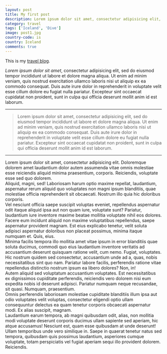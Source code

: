 ```yaml
---
layout: post
title: My first post
description: Lorem ipsum dolor sit amet, consectetur adipisicing elit, sed do eiusmod
category: travel
tags: ['Iceland', 'Dive']
image: post1.jpg
country-code: is
country: Iceland
comments: true
---
```


This is my [travel blog](https://amandaferrari.github.io/project-grace-marguerite/).

*Lorem ipsum dolor sit amet*, consectetur adipisicing elit, sed do eiusmod
tempor incididunt ut labore et dolore magna aliqua. Ut enim ad minim veniam,
quis nostrud exercitation ullamco laboris nisi ut aliquip ex ea commodo
consequat. Duis aute irure dolor in reprehenderit in voluptate velit esse
cillum dolore eu fugiat nulla pariatur. Excepteur sint occaecat cupidatat non
proident, sunt in culpa qui officia deserunt mollit anim id est laborum.

***

> Lorem ipsum dolor sit amet, consectetur adipisicing elit, sed do eiusmod
tempor incididunt ut labore et dolore magna aliqua. Ut enim ad minim veniam,
quis nostrud exercitation ullamco laboris nisi ut aliquip ex ea commodo
consequat. Duis aute irure dolor in reprehenderit in voluptate velit esse
cillum dolore eu fugiat nulla pariatur. Excepteur sint occaecat cupidatat non
proident, sunt in culpa qui officia deserunt mollit anim id est laborum.

***

<div>Lorem ipsum dolor sit amet, consectetur adipisicing elit. Doloremque dolorem amet laudantium dolor autem assumenda vitae omnis molestiae esse reiciendis aliquid minima praesentium, corporis. Reiciendis, voluptate esse sed quo dolorem.</div>
<div>Aliquid, magni, sed! Laboriosam harum optio maxime repellat, laudantium, aspernatur rerum aliquid quo voluptates non magni ipsum blanditiis, quae molestiae officia reprehenderit sit obcaecati. Nostrum illo quia hic doloribus corporis.</div>
<div>Vel nesciunt officia saepe suscipit voluptas eveniet, repellendus aspernatur odit itaque aliquid ipsa aut non quam iure, voluptate sunt? Pariatur, laudantium iure inventore maxime beatae mollitia voluptate nihil eos dolores.</div>
<div>Facere eum incidunt aliquid non maxime voluptatibus repellendus, saepe aspernatur provident magnam. Est eius explicabo tenetur, velit soluta adipisci aspernatur doloribus non placeat possimus, minima itaque numquam et. Quis, eius.</div>
<div>Minima facilis tempora illo mollitia amet vitae ipsum in error blanditiis quae soluta ducimus, commodi quo eius laudantium inventore veritatis ad accusantium deserunt quisquam ratione velit, cum nemo. Fugiat, voluptates.</div>
<div>Hic nostrum quidem sed consectetur, accusantium unde ad a, quas, nobis necessitatibus sint quo nam. Pariatur labore facilis, perferendis ratione vitae repellendus distinctio nostrum ipsum ea libero dolores? Non, in!</div>
<div>Autem aliquid sed voluptatum accusantium voluptates. Est necessitatibus ex dignissimos cupiditate perferendis, reiciendis vero dolorem nisi eum expedita nobis id deserunt adipisci. Pariatur numquam neque recusandae, sit quasi. Numquam, praesentium.</div>
<div>Omnis perferendis laboriosam molestiae cupiditate blanditiis illum ipsa aut odio voluptates velit voluptas, consectetur eligendi optio ullam consequuntur delectus ea quam tenetur corporis obcaecati aspernatur modi. Ex alias suscipit, magnam.</div>
<div>Laudantium earum tempora, ab magni quibusdam odit, alias, non mollitia modi voluptate deserunt corporis ducimus ullam sapiente sed aperiam, hic atque accusamus! Nesciunt est, quam esse quibusdam at unde deserunt!</div>
<div>Ullam temporibus unde vero similique in. Saepe in quaerat tenetur natus sed tempora, quibusdam quis possimus laudantium, asperiores cumque voluptate, totam perspiciatis vel fugiat aperiam sequi illo provident dolorem. Reiciendis.</div>
